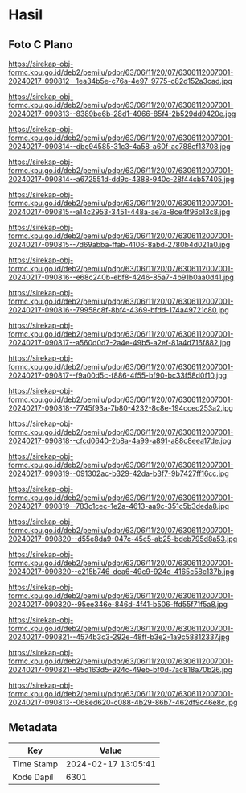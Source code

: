 # Hasil

## Foto C Plano

https://sirekap-obj-formc.kpu.go.id/deb2/pemilu/pdpr/63/06/11/20/07/6306112007001-20240217-090812--1ea34b5e-c76a-4e97-9775-c82d152a3cad.jpg

https://sirekap-obj-formc.kpu.go.id/deb2/pemilu/pdpr/63/06/11/20/07/6306112007001-20240217-090813--8389be6b-28d1-4966-85f4-2b529dd9420e.jpg

https://sirekap-obj-formc.kpu.go.id/deb2/pemilu/pdpr/63/06/11/20/07/6306112007001-20240217-090814--dbe94585-31c3-4a58-a60f-ac788cf13708.jpg

https://sirekap-obj-formc.kpu.go.id/deb2/pemilu/pdpr/63/06/11/20/07/6306112007001-20240217-090814--a672551d-dd9c-4388-940c-28f44cb57405.jpg

https://sirekap-obj-formc.kpu.go.id/deb2/pemilu/pdpr/63/06/11/20/07/6306112007001-20240217-090815--a14c2953-3451-448a-ae7a-8ce4f96b13c8.jpg

https://sirekap-obj-formc.kpu.go.id/deb2/pemilu/pdpr/63/06/11/20/07/6306112007001-20240217-090815--7d69abba-ffab-4106-8abd-2780b4d021a0.jpg

https://sirekap-obj-formc.kpu.go.id/deb2/pemilu/pdpr/63/06/11/20/07/6306112007001-20240217-090816--e68c240b-ebf8-4246-85a7-4b91b0aa0d41.jpg

https://sirekap-obj-formc.kpu.go.id/deb2/pemilu/pdpr/63/06/11/20/07/6306112007001-20240217-090816--79958c8f-8bf4-4369-bfdd-174a49721c80.jpg

https://sirekap-obj-formc.kpu.go.id/deb2/pemilu/pdpr/63/06/11/20/07/6306112007001-20240217-090817--a560d0d7-2a4e-49b5-a2ef-81a4d716f882.jpg

https://sirekap-obj-formc.kpu.go.id/deb2/pemilu/pdpr/63/06/11/20/07/6306112007001-20240217-090817--f9a00d5c-f886-4f55-bf90-bc33f58d0f10.jpg

https://sirekap-obj-formc.kpu.go.id/deb2/pemilu/pdpr/63/06/11/20/07/6306112007001-20240217-090818--7745f93a-7b80-4232-8c8e-194ccec253a2.jpg

https://sirekap-obj-formc.kpu.go.id/deb2/pemilu/pdpr/63/06/11/20/07/6306112007001-20240217-090818--cfcd0640-2b8a-4a99-a891-a88c8eea17de.jpg

https://sirekap-obj-formc.kpu.go.id/deb2/pemilu/pdpr/63/06/11/20/07/6306112007001-20240217-090819--091302ac-b329-42da-b3f7-9b7427ff16cc.jpg

https://sirekap-obj-formc.kpu.go.id/deb2/pemilu/pdpr/63/06/11/20/07/6306112007001-20240217-090819--783c1cec-1e2a-4613-aa9c-351c5b3deda8.jpg

https://sirekap-obj-formc.kpu.go.id/deb2/pemilu/pdpr/63/06/11/20/07/6306112007001-20240217-090820--d55e8da9-047c-45c5-ab25-bdeb795d8a53.jpg

https://sirekap-obj-formc.kpu.go.id/deb2/pemilu/pdpr/63/06/11/20/07/6306112007001-20240217-090820--e215b746-dea6-49c9-924d-4165c58c137b.jpg

https://sirekap-obj-formc.kpu.go.id/deb2/pemilu/pdpr/63/06/11/20/07/6306112007001-20240217-090820--95ee346e-846d-4f41-b506-ffd55f71f5a8.jpg

https://sirekap-obj-formc.kpu.go.id/deb2/pemilu/pdpr/63/06/11/20/07/6306112007001-20240217-090821--4574b3c3-292e-48ff-b3e2-1a9c58812337.jpg

https://sirekap-obj-formc.kpu.go.id/deb2/pemilu/pdpr/63/06/11/20/07/6306112007001-20240217-090821--85d163d5-924c-49eb-bf0d-7ac818a70b26.jpg

https://sirekap-obj-formc.kpu.go.id/deb2/pemilu/pdpr/63/06/11/20/07/6306112007001-20240217-090813--068ed620-c088-4b29-86b7-462df9c46e8c.jpg


## Metadata

| Key        | Value               |
| ---------- | ------------------- |
| Time Stamp | 2024-02-17 13:05:41 |
| Kode Dapil | 6301                |



